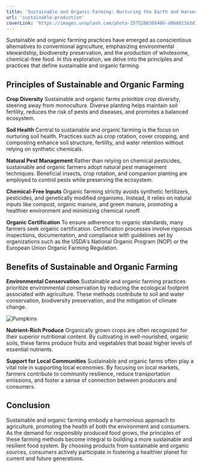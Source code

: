 ```yaml
---
title: 'Sustainable and Organic Farming: Nurturing the Earth and Harvest'
url: 'sustainable-production'
coverLink: 'https://images.unsplash.com/photo-1575286368486-a9bd023a3d1e?q=80&w=1155&auto=format&fit=crop&ixlib=rb-4.0.3&ixid=M3wxMjA3fDB8MHxwaG90by1wYWdlfHx8fGVufDB8fHx8fA%3D%3D'
---
```

Sustainable and organic farming practices have emerged as conscientious alternatives to conventional agriculture, emphasizing environmental stewardship, biodiversity preservation, and the production of wholesome, chemical-free food. In this exploration, we delve into the principles and practices that define sustainable and organic farming.

## Principles of Sustainable and Organic Farming
**Crop Diversity**
Sustainable and organic farms prioritize crop diversity, steering away from monoculture. Diverse planting helps maintain soil fertility, reduces the risk of pests and diseases, and promotes a balanced ecosystem.


**Soil Health**
Central to sustainable and organic farming is the focus on nurturing soil health. Practices such as crop rotation, cover cropping, and composting enhance soil structure, fertility, and water retention without relying on synthetic chemicals.


**Natural Pest Management**
Rather than relying on chemical pesticides, sustainable and organic farmers adopt natural pest management techniques. Beneficial insects, crop rotation, and companion planting are employed to control pests while preserving the ecosystem.


**Chemical-Free Inputs**
Organic farming strictly avoids synthetic fertilizers, pesticides, and genetically modified organisms. Instead, it relies on natural inputs like compost, organic manure, and green manure, promoting a healthier environment and minimizing chemical runoff.


**Organic Certification**
To ensure adherence to organic standards, many farmers seek organic certification. Certification processes involve rigorous inspections, documentation, and compliance with guidelines set by organizations such as the USDA's National Organic Program (NOP) or the European Union Organic Farming Regulation.


## Benefits of Sustainable and Organic Farming
**Environmental Conservation**
Sustainable and organic farming practices prioritize environmental conservation by reducing the ecological footprint associated with agriculture. These methods contribute to soil and water conservation, biodiversity preservation, and the mitigation of climate change.

![Pumpkins](https://images.unsplash.com/photo-1522223829476-5d8ce6672c46?q=80&w=987&auto=format&fit=crop&ixlib=rb-4.0.3&ixid=M3wxMjA3fDB8MHxwaG90by1wYWdlfHx8fGVufDB8fHx8fA%3D%3D)

**Nutrient-Rich Produce**
Organically grown crops are often recognized for their superior nutritional content. By cultivating in well-nourished, organic soils, these farms produce fruits and vegetables that boast higher levels of essential nutrients.


**Support for Local Communities**
Sustainable and organic farms often play a vital role in supporting local economies. By focusing on local markets, farmers contribute to community resilience, reduce transportation emissions, and foster a sense of connection between producers and consumers.

## Conclusion
Sustainable and organic farming embody a harmonious approach to agriculture, promoting the health of both the environment and consumers. As the demand for responsibly produced food grows, the principles of these farming methods become integral to building a more sustainable and resilient food system. By choosing products from sustainable and organic sources, consumers actively participate in fostering a healthier planet for current and future generations.
